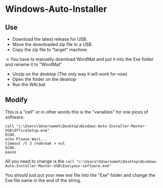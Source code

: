 # Windows-Auto-Installer

## Use

* Download the latest release for USB.
* Move the downloaded zip file to a USB.
* Copy the zip file to "target" machine.

-> You have to manuelly download WordMat and put it into the Exe folder and rename it to "WordMat"

* Unzip on the desktop (The only way it will work for now)
* Open the folder on the desktop 
* Run the WAI.bat


 

## Modify

This is a "cell" or in other words this is the "variables" for one pices of software.

````
call "c:\Users\%Username%\Desktop\Windows-Auto-Installer-Master-USB\OfficeSetup.exe"
ECHO.
echo Please Wait...
timeout /t 3 /nobreak > nul
ECHO.
pause
````

All you need to change is the `call "c:\Users\%Username%\Desktop\Windows-Auto-Installer-Master-USB\Exe\your-software.exe"`

You should just put your new exe file into the "Exe" folder and change the Exe file name in the end of the string.


